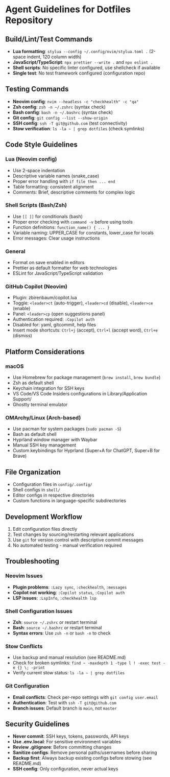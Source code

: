 # Agent Guidelines for Dotfiles Repository

## Build/Lint/Test Commands
- **Lua formatting**: `stylua --config ~/.config/nvim/stylua.toml .` (2-space indent, 120 column width)
- **JavaScript/TypeScript**: `npx prettier --write .` and `npx eslint .`
- **Shell scripts**: No specific linter configured, use shellcheck if available
- **Single test**: No test framework configured (configuration repo)

## Testing Commands
- **Neovim config**: `nvim --headless -c "checkhealth" -c "qa"`
- **Zsh config**: `zsh -n ~/.zshrc` (syntax check)
- **Bash config**: `bash -n ~/.bashrc` (syntax check)
- **Git config**: `git config --list --show-origin`
- **SSH config**: `ssh -T git@github.com` (test connectivity)
- **Stow verification**: `ls -la ~ | grep dotfiles` (check symlinks)

## Code Style Guidelines

### Lua (Neovim config)
- Use 2-space indentation
- Descriptive variable names (snake_case)
- Proper error handling with `if file then ... end`
- Table formatting: consistent alignment
- Comments: Brief, descriptive comments for complex logic

### Shell Scripts (Bash/Zsh)
- Use `[[ ]]` for conditionals (bash)
- Proper error checking with `command -v` before using tools
- Function definitions: `function_name() { ... }`
- Variable naming: UPPER_CASE for constants, lower_case for locals
- Error messages: Clear usage instructions

### General
- Format on save enabled in editors
- Prettier as default formatter for web technologies
- ESLint for JavaScript/TypeScript validation
### GitHub Copilot (Neovim)
- Plugin: zbirenbaum/copilot.lua
- Toggle: `<leader>ct` (auto-trigger), `<leader>cd` (disable), `<leader>ce` (enable)
- Panel: `<leader>cp` (open suggestions panel)
- Authentication required: `:Copilot auth`
- Disabled for: yaml, gitcommit, help files
- Insert mode shortcuts: `Ctrl+j` (accept), `Ctrl+l` (accept word), `Ctrl+e` (dismiss)

## Platform Considerations

### macOS
- Use Homebrew for package management (`brew install`, `brew bundle`)
- Zsh as default shell
- Keychain integration for SSH keys
- VS Code/VS Code Insiders configurations in Library/Application Support/
- Ghostty terminal emulator

### OMArchy/Linux (Arch-based)
- Use pacman for system packages (`sudo pacman -S`)
- Bash as default shell
- Hyprland window manager with Waybar
- Manual SSH key management
- Custom keybindings for Hyprland (Super+A for ChatGPT, Super+B for Brave)

## File Organization
- Configuration files in `config/.config/`
- Shell configs in `shell/`
- Editor configs in respective directories
- Custom functions in language-specific subdirectories

## Development Workflow
1. Edit configuration files directly
2. Test changes by sourcing/restarting relevant applications
3. Use `git` for version control with descriptive commit messages
4. No automated testing - manual verification required

## Troubleshooting

### Neovim Issues
- **Plugin problems**: `:Lazy sync`, `:checkhealth`, `:messages`
- **Copilot not working**: `:Copilot status`, `:Copilot auth`
- **LSP issues**: `:LspInfo`, `:checkhealth lsp`

### Shell Configuration Issues
- **Zsh**: `source ~/.zshrc` or restart terminal
- **Bash**: `source ~/.bashrc` or restart terminal
- **Syntax errors**: Use `zsh -n` or `bash -n` to check

### Stow Conflicts
- Use backup and manual resolution (see README.md)
- Check for broken symlinks: `find ~ -maxdepth 1 -type l ! -exec test -e {} \; -print`
- Verify current stow status: `ls -la ~ | grep dotfiles`

### Git Configuration
- **Email conflicts**: Check per-repo settings with `git config user.email`
- **Authentication**: Test with `ssh -T git@github.com`
- **Branch issues**: Default branch is `main`, not `master`

## Security Guidelines
- **Never commit**: SSH keys, tokens, passwords, API keys
- **Use .env.local**: For sensitive environment variables
- **Review .gitignore**: Before committing changes
- **Sanitize configs**: Remove personal paths/usernames before sharing
- **Backup first**: Always backup existing configs before stowing (see README.md)
- **SSH config**: Only configuration, never actual keys